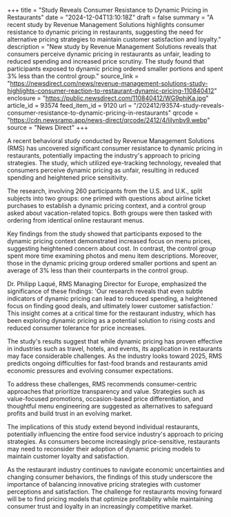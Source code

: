 +++
title = "Study Reveals Consumer Resistance to Dynamic Pricing in Restaurants"
date = "2024-12-04T13:10:18Z"
draft = false
summary = "A recent study by Revenue Management Solutions highlights consumer resistance to dynamic pricing in restaurants, suggesting the need for alternative pricing strategies to maintain customer satisfaction and loyalty."
description = "New study by Revenue Management Solutions reveals that consumers perceive dynamic pricing in restaurants as unfair, leading to reduced spending and increased price scrutiny. The study found that participants exposed to dynamic pricing ordered smaller portions and spent 3% less than the control group."
source_link = "https://newsdirect.com/news/revenue-management-solutions-study-highlights-consumer-reaction-to-restaurant-dynamic-pricing-110840412"
enclosure = "https://public.newsdirect.com/110840412/WG9phiKa.jpg"
article_id = 93574
feed_item_id = 9120
url = "/202412/93574-study-reveals-consumer-resistance-to-dynamic-pricing-in-restaurants"
qrcode = "https://cdn.newsramp.app/news-direct/qrcode/2412/4/lilynbv9.webp"
source = "News Direct"
+++

<p>A recent behavioral study conducted by Revenue Management Solutions (RMS) has uncovered significant consumer resistance to dynamic pricing in restaurants, potentially impacting the industry's approach to pricing strategies. The study, which utilized eye-tracking technology, revealed that consumers perceive dynamic pricing as unfair, resulting in reduced spending and heightened price sensitivity.</p><p>The research, involving 260 participants from the U.S. and U.K., split subjects into two groups: one primed with questions about airline ticket purchases to establish a dynamic pricing context, and a control group asked about vacation-related topics. Both groups were then tasked with ordering from identical online restaurant menus.</p><p>Key findings from the study showed that participants exposed to the dynamic pricing context demonstrated increased focus on menu prices, suggesting heightened concern about cost. In contrast, the control group spent more time examining photos and menu item descriptions. Moreover, those in the dynamic pricing group ordered smaller portions and spent an average of 3% less than their counterparts in the control group.</p><p>Dr. Philipp Laqué, RMS Managing Director for Europe, emphasized the significance of these findings: 'Our research reveals that even subtle indicators of dynamic pricing can lead to reduced spending, a heightened focus on finding good deals, and ultimately lower customer satisfaction.' This insight comes at a critical time for the restaurant industry, which has been exploring dynamic pricing as a potential solution to rising costs and reduced consumer tolerance for price increases.</p><p>The study's results suggest that while dynamic pricing has proven effective in industries such as travel, hotels, and events, its application in restaurants may face considerable challenges. As the industry looks toward 2025, RMS predicts ongoing difficulties for fast-food brands and restaurants amid economic pressures and evolving consumer expectations.</p><p>To address these challenges, RMS recommends consumer-centric approaches that prioritize transparency and value. Strategies such as value-focused promotions, occasion-based price differentiation, and thoughtful menu engineering are suggested as alternatives to safeguard profits and build trust in an evolving market.</p><p>The implications of this study extend beyond individual restaurants, potentially influencing the entire food service industry's approach to pricing strategies. As consumers become increasingly price-sensitive, restaurants may need to reconsider their adoption of dynamic pricing models to maintain customer loyalty and satisfaction.</p><p>As the restaurant industry continues to navigate economic uncertainties and changing consumer behaviors, the findings of this study underscore the importance of balancing innovative pricing strategies with customer perceptions and satisfaction. The challenge for restaurants moving forward will be to find pricing models that optimize profitability while maintaining consumer trust and loyalty in an increasingly competitive market.</p>